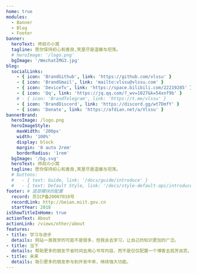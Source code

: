 ```yaml
---
home: true
modules:
  - Banner
  - Blog
  - Footer
banner:
  heroText: 师叔の小窝
  tagline: 愿你保持初心和善良,笑里尽是温暖与坦荡。
  # heroImage: '/logo.png'
  bgImage: '/WechatIMG3.jpg'
blog:
  socialLinks:
    - { icon: 'BrandGithub', link: 'https://github.com/vlssu' }
    - { icon: 'BrandGmail', link: 'mailto:vlssu@vlssu.com' }
    - { icon: 'DeviceTv', link: 'https://space.bilibili.com/22219285' }
    - { icon: 'Qq', link: 'https://jq.qq.com/?_wv=1027&k=54xnf9b' }
    # - { icon: 'BrandTelegram', link: 'https://t.me/vlssu' }
    - { icon: 'BrandDiscord', link: 'https://discord.gg/wt7DmfY' }
    - { icon: 'Donate', link: 'https://afdian.net/a/Vlssu' }
bannerBrand:
  heroImage: /logo.png
  heroImageStyle:
    maxWidth: '200px'
    width: '100%'
    display: block
    margin: '0 auto 2rem'
    borderRadius: '1rem'
  bgImage: '/bg.svg'
  heroText: 师叔の小窝
  tagline: 愿你保持初心和善良,笑里尽是温暖与坦荡。
  # buttons:
  #   - { text: Guide, link: '/docs/guide/introduce' }
  #   - { text: Default Style, link: '/docs/style-default-api/introduce', type: 'plain' }
footer: # 底部模块的配置
  record: 苏ICP备20007018号
  recordLink: http://beian.miit.gov.cn
  startYear: 2018
isShowTitleInHome: true
actionText: About
actionLink: /views/other/about
features:
- title: 学习与进步
  details: 网站一类我学的可能不是很多，但我会去学习，让自己的知识更加的广泛。
- title: 当下
  details: 帮助更多的朋友节省时间去用心书写内容，而不是仅仅配置一个博客去孤芳自赏。
- title: 未来
  details: 吸引更多的朋友参与到开发中来，继续强大功能。
---
```


